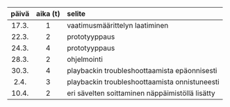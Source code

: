 |  päivä  | aika (t) | selite |
| :-----: | :------: | :------|
| 17.3.   | 1        | vaatimusmäärittelyn laatiminen |
| 22.3.   | 2        | prototyyppaus |
| 24.3.   | 4        | prototyyppaus |
| 28.3.   | 2        | ohjelmointi   |
| 30.3.   | 4        | playbackin troubleshoottaamista epäonnisesti |
| 2.4.    | 3        | playbackin troubleshoottaamista onnistuneesti |
| 10.4.   | 2        | eri sävelten soittaminen näppäimistöllä lisätty |

